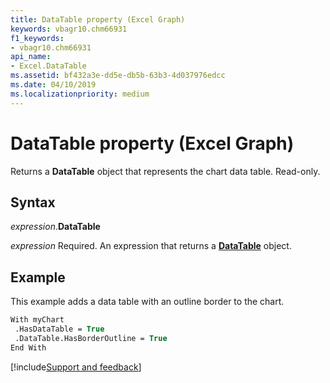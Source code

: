 ```yaml
---
title: DataTable property (Excel Graph)
keywords: vbagr10.chm66931
f1_keywords:
- vbagr10.chm66931
api_name:
- Excel.DataTable
ms.assetid: bf432a3e-dd5e-db5b-63b3-4d037976edcc
ms.date: 04/10/2019
ms.localizationpriority: medium
---
```



# DataTable property (Excel Graph)

Returns a **DataTable** object that represents the chart data table. Read-only.

## Syntax

_expression_.**DataTable**

_expression_ Required. An expression that returns a **[DataTable](Excel.DataTable-graph-object.md)** object.

## Example

This example adds a data table with an outline border to the chart.

```vb
With myChart 
 .HasDataTable = True 
 .DataTable.HasBorderOutline = True 
End With
```

[!include[Support and feedback](~/includes/feedback-boilerplate.md)]